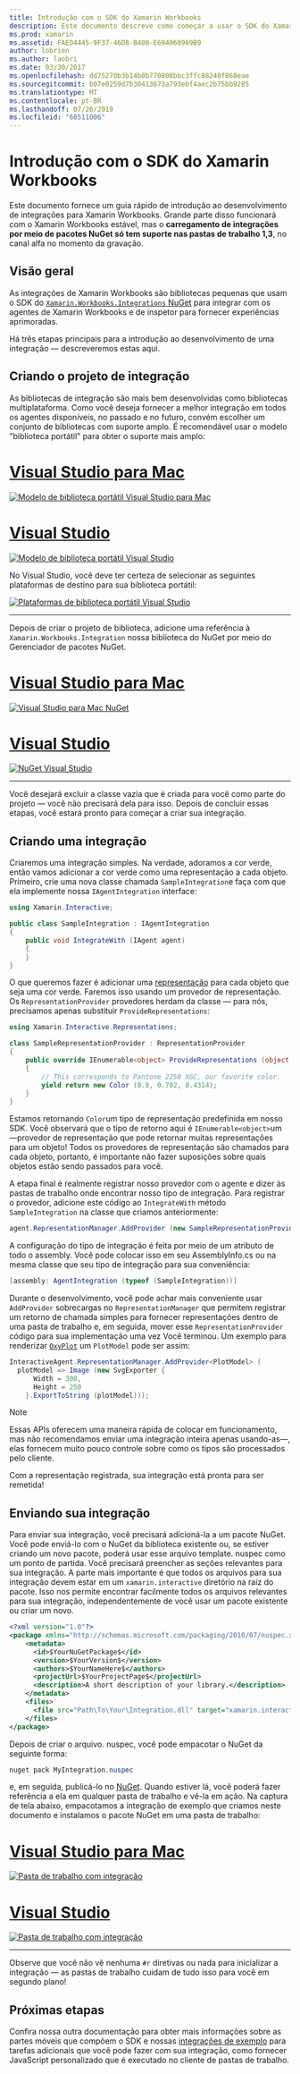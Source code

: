 ```yaml
---
title: Introdução com o SDK do Xamarin Workbooks
description: Este documento descreve como começar a usar o SDK do Xamarin Workbooks, que pode ser usado para desenvolver integrações para Xamarin Workbooks.
ms.prod: xamarin
ms.assetid: FAED4445-9F37-46D8-B408-E694060969B9
author: lobrien
ms.author: laobri
ms.date: 03/30/2017
ms.openlocfilehash: dd75270b3b14b0b770808bbc3ffc88240f868eae
ms.sourcegitcommit: b07e0259d7b30413673a793ebf4aec2b75bb9285
ms.translationtype: MT
ms.contentlocale: pt-BR
ms.lasthandoff: 07/26/2019
ms.locfileid: "68511006"
---
```

# <a name="getting-started-with-the-xamarin-workbooks-sdk"></a>Introdução com o SDK do Xamarin Workbooks

Este documento fornece um guia rápido de introdução ao desenvolvimento de integrações para Xamarin Workbooks. Grande parte disso funcionará com o Xamarin Workbooks estável, mas o **carregamento de integrações por meio de pacotes NuGet só tem suporte nas pastas de trabalho 1,3**, no canal alfa no momento da gravação.

## <a name="general-overview"></a>Visão geral

As integrações de Xamarin Workbooks são bibliotecas pequenas que usam o SDK do [ `Xamarin.Workbooks.Integrations` NuGet][nuget] para integrar com os agentes de Xamarin Workbooks e de inspetor para fornecer experiências aprimoradas.

Há três etapas principais para a introdução ao desenvolvimento de uma integração — descreveremos estas aqui.

## <a name="creating-the-integration-project"></a>Criando o projeto de integração

As bibliotecas de integração são mais bem desenvolvidas como bibliotecas multiplataforma. Como você deseja fornecer a melhor integração em todos os agentes disponíveis, no passado e no futuro, convém escolher um conjunto de bibliotecas com suporte amplo. É recomendável usar o modelo "biblioteca portátil" para obter o suporte mais amplo:

# <a name="visual-studio-for-mactabmacos"></a>[Visual Studio para Mac](#tab/macos)

[![Modelo de biblioteca portátil Visual Studio para Mac](images/xamarin-studio-pcl.png)](images/xamarin-studio-pcl.png#lightbox)

# <a name="visual-studiotabwindows"></a>[Visual Studio](#tab/windows)

[![Modelo de biblioteca portátil Visual Studio](images/visual-studio-pcl.png)](images/visual-studio-pcl.png#lightbox)

No Visual Studio, você deve ter certeza de selecionar as seguintes plataformas de destino para sua biblioteca portátil:

[![Plataformas de biblioteca portátil Visual Studio](images/visual-studio-pcl-platforms.png)](images/visual-studio-pcl-platforms.png#lightbox)

-----

Depois de criar o projeto de biblioteca, adicione uma referência à `Xamarin.Workbooks.Integration` nossa biblioteca do NuGet por meio do Gerenciador de pacotes NuGet.

# <a name="visual-studio-for-mactabmacos"></a>[Visual Studio para Mac](#tab/macos)

[![Visual Studio para Mac NuGet](images/xamarin-studio-nuget.png)](images/xamarin-studio-nuget.png#lightbox)

# <a name="visual-studiotabwindows"></a>[Visual Studio](#tab/windows)

[![NuGet Visual Studio](images/visual-studio-nuget.png)](images/visual-studio-nuget.png#lightbox)

-----

Você desejará excluir a classe vazia que é criada para você como parte do projeto — você não precisará dela para isso. Depois de concluir essas etapas, você estará pronto para começar a criar sua integração.

## <a name="building-an-integration"></a>Criando uma integração

Criaremos uma integração simples. Na verdade, adoramos a cor verde, então vamos adicionar a cor verde como uma representação a cada objeto. Primeiro, crie uma nova classe chamada `SampleIntegration`e faça com que ela implemente nossa `IAgentIntegration` interface:

```csharp
using Xamarin.Interactive;

public class SampleIntegration : IAgentIntegration
{
    public void IntegrateWith (IAgent agent)
    {
    }
}
```

O que queremos fazer é adicionar uma [representação](~/tools/workbooks/sdk/representations.md) para cada objeto que seja uma cor verde. Faremos isso usando um provedor de representação. Os `RepresentationProvider` provedores herdam da classe — para nós, precisamos apenas substituir `ProvideRepresentations`:

```csharp
using Xamarin.Interactive.Representations;

class SampleRepresentationProvider : RepresentationProvider
{
    public override IEnumerable<object> ProvideRepresentations (object obj)
    {
        // This corresponds to Pantone 2250 XGC, our favorite color.
        yield return new Color (0.0, 0.702, 0.4314);
    }
}
```

Estamos retornando `Color`um tipo de representação predefinida em nosso SDK.
Você observará que o tipo de retorno aqui é `IEnumerable<object>`um &mdash;provedor de representação que pode retornar muitas representações para um objeto! Todos os provedores de representação são chamados para cada objeto, portanto, é importante não fazer suposições sobre quais objetos estão sendo passados para você.

A etapa final é realmente registrar nosso provedor com o agente e dizer às pastas de trabalho onde encontrar nosso tipo de integração. Para registrar o provedor, adicione este código ao `IntegrateWith` método `SampleIntegration` na classe que criamos anteriormente:

```csharp
agent.RepresentationManager.AddProvider (new SampleRepresentationProvider ());
```

A configuração do tipo de integração é feita por meio de um atributo de todo o assembly. Você pode colocar isso em seu AssemblyInfo.cs ou na mesma classe que seu tipo de integração para sua conveniência:

```csharp
[assembly: AgentIntegration (typeof (SampleIntegration))]
````

Durante o desenvolvimento, você pode achar mais conveniente usar `AddProvider` sobrecargas no `RepresentationManager` que permitem registrar um retorno de chamada simples para fornecer representações dentro de uma pasta de trabalho e, em seguida, mover esse `RepresentationProvider` código para sua implementação uma vez Você terminou. Um exemplo para renderizar [`OxyPlot`][oxyplot] um `PlotModel` pode ser assim:

```csharp
InteractiveAgent.RepresentationManager.AddProvider<PlotModel> (
  plotModel => Image (new SvgExporter {
      Width = 300,
      Height = 250
    }.ExportToString (plotModel)));
```

> [!NOTE]
> Essas APIs oferecem uma maneira rápida de colocar em funcionamento, mas não recomendamos enviar uma integração inteira apenas usando-as&mdash;, elas fornecem muito pouco controle sobre como os tipos são processados pelo cliente.

Com a representação registrada, sua integração está pronta para ser remetida!

## <a name="shipping-your-integration"></a>Enviando sua integração

Para enviar sua integração, você precisará adicioná-la a um pacote NuGet.
Você pode enviá-lo com o NuGet da biblioteca existente ou, se estiver criando um novo pacote, poderá usar esse arquivo template. nuspec como um ponto de partida.
Você precisará preencher as seções relevantes para sua integração. A parte mais importante é que todos os arquivos para sua integração devem estar em um `xamarin.interactive` diretório na raiz do pacote. Isso nos permite encontrar facilmente todos os arquivos relevantes para sua integração, independentemente de você usar um pacote existente ou criar um novo.

```xml
<?xml version="1.0"?>
<package xmlns="http://schemas.microsoft.com/packaging/2010/07/nuspec.xsd">
    <metadata>
      <id>$YourNuGetPackage$</id>
      <version>$YourVersion$</version>
      <authors>$YourNameHere$</authors>
      <projectUrl>$YourProjectPage$</projectUrl>
      <description>A short description of your library.</description>
    </metadata>
    <files>
      <file src="Path\To\Your\Integration.dll" target="xamarin.interactive" />
    </files>
</package>
```

Depois de criar o arquivo. nuspec, você pode empacotar o NuGet da seguinte forma:

```csharp
nuget pack MyIntegration.nuspec
```

e, em seguida, publicá-lo no [NuGet][nugetorg]. Quando estiver lá, você poderá fazer referência a ela em qualquer pasta de trabalho e vê-la em ação. Na captura de tela abaixo, empacotamos a integração de exemplo que criamos neste documento e instalamos o pacote NuGet em uma pasta de trabalho:

# <a name="visual-studio-for-mactabmacos"></a>[Visual Studio para Mac](#tab/macos)

[![Pasta de trabalho com integração](images/mac-workbooks-integrated.png)](images/mac-workbooks-integrated.png#lightbox)

# <a name="visual-studiotabwindows"></a>[Visual Studio](#tab/windows)

[![Pasta de trabalho com integração](images/windows-workbooks-integrated.png)](images/windows-workbooks-integrated.png#lightbox)

-----

Observe que você não vê nenhuma `#r` diretivas ou nada para inicializar a integração — as pastas de trabalho cuidam de tudo isso para você em segundo plano!

## <a name="next-steps"></a>Próximas etapas

Confira nossa outra documentação para obter mais informações sobre as partes móveis que compõem o SDK e nossas [integrações de exemplo](~/tools/workbooks/samples/index.md) para tarefas adicionais que você pode fazer com sua integração, como fornecer JavaScript personalizado que é executado no cliente de pastas de trabalho.

[nugetorg]: https://nuget.org
[nuget]: https://nuget.org/packages/Xamarin.Workbooks.Integration
[oxyplot]: http://www.oxyplot.org/
